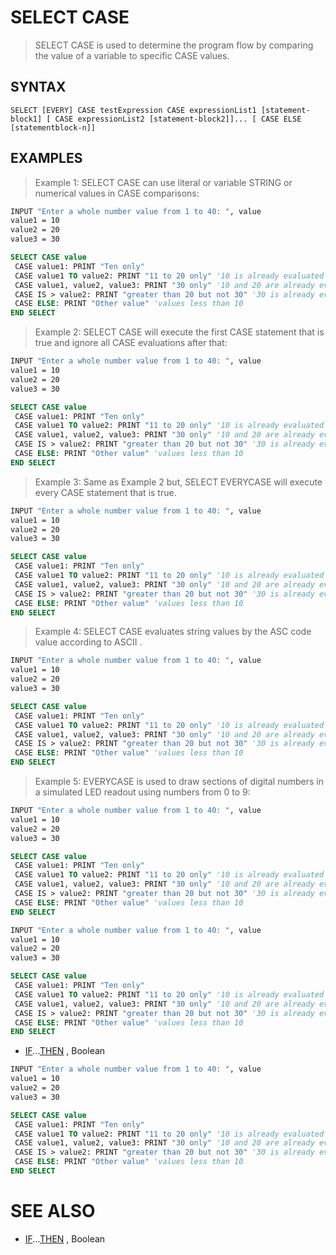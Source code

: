 # SELECT CASE
> SELECT CASE is used to determine the program flow by comparing the value of a variable to specific CASE values.

## SYNTAX
`SELECT [EVERY] CASE testExpression CASE expressionList1 [statement-block1] [ CASE expressionList2 [statement-block2]]... [ CASE ELSE [statementblock-n]]`

## EXAMPLES
> Example 1: SELECT CASE can use literal or variable STRING or numerical values in CASE comparisons:

```vb
INPUT "Enter a whole number value from 1 to 40: ", value
value1 = 10
value2 = 20
value3 = 30

SELECT CASE value
 CASE value1: PRINT "Ten only"
 CASE value1 TO value2: PRINT "11 to 20 only" '10 is already evaluated
 CASE value1, value2, value3: PRINT "30 only" '10 and 20 are already evaluated
 CASE IS > value2: PRINT "greater than 20 but not 30" '30 is already evaluated
 CASE ELSE: PRINT "Other value" 'values less than 10
END SELECT
```

> Example 2: SELECT CASE will execute the first CASE statement that is true and ignore all CASE evaluations after that:

```vb
INPUT "Enter a whole number value from 1 to 40: ", value
value1 = 10
value2 = 20
value3 = 30

SELECT CASE value
 CASE value1: PRINT "Ten only"
 CASE value1 TO value2: PRINT "11 to 20 only" '10 is already evaluated
 CASE value1, value2, value3: PRINT "30 only" '10 and 20 are already evaluated
 CASE IS > value2: PRINT "greater than 20 but not 30" '30 is already evaluated
 CASE ELSE: PRINT "Other value" 'values less than 10
END SELECT
```

> Example 3: Same as Example 2 but, SELECT EVERYCASE will execute every CASE statement that is true.

```vb
INPUT "Enter a whole number value from 1 to 40: ", value
value1 = 10
value2 = 20
value3 = 30

SELECT CASE value
 CASE value1: PRINT "Ten only"
 CASE value1 TO value2: PRINT "11 to 20 only" '10 is already evaluated
 CASE value1, value2, value3: PRINT "30 only" '10 and 20 are already evaluated
 CASE IS > value2: PRINT "greater than 20 but not 30" '30 is already evaluated
 CASE ELSE: PRINT "Other value" 'values less than 10
END SELECT
```

> Example 4: SELECT CASE evaluates string values by the ASC code value according to ASCII .

```vb
INPUT "Enter a whole number value from 1 to 40: ", value
value1 = 10
value2 = 20
value3 = 30

SELECT CASE value
 CASE value1: PRINT "Ten only"
 CASE value1 TO value2: PRINT "11 to 20 only" '10 is already evaluated
 CASE value1, value2, value3: PRINT "30 only" '10 and 20 are already evaluated
 CASE IS > value2: PRINT "greater than 20 but not 30" '30 is already evaluated
 CASE ELSE: PRINT "Other value" 'values less than 10
END SELECT
```

> Example 5: EVERYCASE is used to draw sections of digital numbers in a simulated LED readout using numbers from 0 to 9:

```vb
INPUT "Enter a whole number value from 1 to 40: ", value
value1 = 10
value2 = 20
value3 = 30

SELECT CASE value
 CASE value1: PRINT "Ten only"
 CASE value1 TO value2: PRINT "11 to 20 only" '10 is already evaluated
 CASE value1, value2, value3: PRINT "30 only" '10 and 20 are already evaluated
 CASE IS > value2: PRINT "greater than 20 but not 30" '30 is already evaluated
 CASE ELSE: PRINT "Other value" 'values less than 10
END SELECT
```


```vb
INPUT "Enter a whole number value from 1 to 40: ", value
value1 = 10
value2 = 20
value3 = 30

SELECT CASE value
 CASE value1: PRINT "Ten only"
 CASE value1 TO value2: PRINT "11 to 20 only" '10 is already evaluated
 CASE value1, value2, value3: PRINT "30 only" '10 and 20 are already evaluated
 CASE IS > value2: PRINT "greater than 20 but not 30" '30 is already evaluated
 CASE ELSE: PRINT "Other value" 'values less than 10
END SELECT
```

* [IF](IF.md)...[THEN](THEN.md) , Boolean

```vb
INPUT "Enter a whole number value from 1 to 40: ", value
value1 = 10
value2 = 20
value3 = 30

SELECT CASE value
 CASE value1: PRINT "Ten only"
 CASE value1 TO value2: PRINT "11 to 20 only" '10 is already evaluated
 CASE value1, value2, value3: PRINT "30 only" '10 and 20 are already evaluated
 CASE IS > value2: PRINT "greater than 20 but not 30" '30 is already evaluated
 CASE ELSE: PRINT "Other value" 'values less than 10
END SELECT
```



# SEE ALSO
* [IF](IF.md)...[THEN](THEN.md) , Boolean


